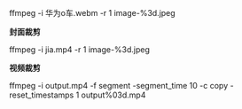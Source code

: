 ffmpeg -i 华为o车.webm -r 1 image-%3d.jpeg 



**封面裁剪**

ffmpeg -i jia.mp4 -r 1 image-%3d.jpeg 

**视频裁剪**

ffmpeg -i output.mp4 -f segment -segment_time 10 -c copy -reset_timestamps 1 output%03d.mp4